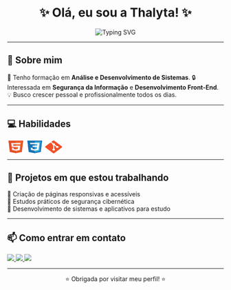 <h1 align="center">✨ Olá, eu sou a Thalyta! ✨</h1>

<p align="center">
  <img src="https://readme-typing-svg.herokuapp.com?font=Fira+Code&size=22&pause=1000&center=true&vCenter=true&width=440&height=45&lines=Bem-vindo(a)+ao+meu+perfil+👋;Apaixonada+por+tecnologia+💻;Sempre+aprendendo+novas+skills+🚀;" alt="Typing SVG" />
</p>

---

## 🧩 Sobre mim

🌸 Tenho formação em **Análise e Desenvolvimento de Sistemas**. 
🔒 Interessada em **Segurança da Informação** e **Desenvolvimento Front-End**.  
💡 Busco crescer pessoal e profissionalmente todos os dias.

---

## 💻 Habilidades

<div style="display: inline_block">
  <img align="center" alt="HTML5" height="30" width="40" src="https://raw.githubusercontent.com/devicons/devicon/master/icons/html5/html5-original.svg">
  <img align="center" alt="CSS" height="30" width="40" src="https://raw.githubusercontent.com/devicons/devicon/master/icons/css3/css3-original.svg">
  <img align="center" alt="Git" height="30" width="40" src="https://raw.githubusercontent.com/devicons/devicon/master/icons/git/git-original.svg">
</div>

---

## 🚀 Projetos em que estou trabalhando

📝 Criação de páginas responsivas e acessíveis  
🔐 Estudos práticos de segurança cibernética  
📱 Desenvolvimento de sistemas e aplicativos para estudo

---

## 📫 Como entrar em contato

<div>
  <a href="https://github.com/thalyta-ferreira" target="_blank">
    <img src="https://img.shields.io/badge/-GitHub-181717?style=for-the-badge&logo=github&logoColor=white" target="_blank">
  </a>
  <a href="[https://www.linkedin.com/in/seu-linkedin/](https://www.linkedin.com/in/thalyta-nascimento-ferreira-016b51235/)" target="_blank">
    <img src="https://img.shields.io/badge/-LinkedIn-0A66C2?style=for-the-badge&logo=linkedin&logoColor=white" target="_blank">
  </a>
  <a href="mailto:contato.thalytaf@gmail.com" target="_blank">
    <img src="https://img.shields.io/badge/-Email-D14836?style=for-the-badge&logo=gmail&logoColor=white" target="_blank">
  </a>
</div>

---

<p align="center">
  ⭐ Obrigada por visitar meu perfil! ⭐
</p>
